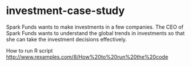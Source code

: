 # investment-case-study
Spark Funds wants to make investments in a few companies. The CEO of Spark Funds wants to understand the global trends in investments so that she can take the investment decisions effectively.

How to run R script
http://www.rexamples.com/8/How%20to%20run%20the%20code
